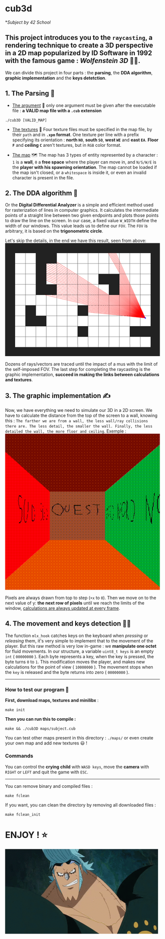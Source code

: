 # cub3d
**Subject by 42 School*


## This project introduces you to the `raycasting`, a rendering technique to create a 3D perspective in a 2D map popularized by ID Software in 1992 with the famous game : *Wolfenstein 3D* 🔫💪.

We can divide this project in four parts : the **parsing**, the **DDA algorithm**, **graphic implementation** and the **keys detetction**.

## 1. The Parsing 🔨
- <ins>The argument</ins> 💭
only one argument must be given after the executable file : **a VALID map file with a `.cub` extension**
```
./cub3D [VALID_MAP]
```

- <ins>The textures</ins> 🎨
Four texture files must be specified in the map file, by their `path` and in **`.xpm` format**. One texture per line with a prefix specifying its orientation : **north `NO`**, **south `SO`**, **west `WE`** and **east `EA`**. **Floor `F`** and **ceiling `C`** aren't textures, but in `RGB` color format.

- <ins>The map</ins> 🗺️
The map has 3 types of entity represented by a character : `1` is a **wall**, `0` a **free space** where the player can move in, and `N/S/W/E` is the **player with his spawning orientation**.
The map cannot be loaded if the map isn't closed, or a `whitespace` is inside it, or even an invalid character is present in the file.

## 2. The DDA algorithm 🧮
Or the **Digital Differential Analyzer** is a simple and efficient method used for rasterization of lines in computer graphics. It calculates the intermediate points of a straight line between two given endpoints and plots those points to draw the line on the screen.
In our case, a fixed value `W_WIDTH` define the width of our windows. This value leads us to define our `FOV`. The `FOV` is arbitrary, it is based on the **trigonometric circle**.

Let's skip the details, in the end we have this result, seen from above:
![](./doc/DDA.jpg)

Dozens of rays/vectors are traced until the impact of a mus with the limit of the self-imposed FOV.
The last step for completing the raycasting is the graphic implementation, **succeed in making the links between calculations and textures**.

## 3. The graphic implementation ✍️
Now, we have everything we need to simulate our 3D in a 2D screen.
We have to calculate the distance from the top of the screen to a wall, knowing this : `The farther we are from a wall, the less wall/ray collisions there are.
The less detail, the smaller the wall.
Finally, the less detailed the wall, the more floor and ceiling`.
Exemple :
![](./doc/raycasting.gif)

Pixels are always drawn from top to step (`+x` to `0`). Then we move on to the next value of y: **the next row of pixels** until we reach the limits of the window, <ins>calculations are always updated at every frame</ins>.

## 4. The movement and keys detection 🚶‍♂️
The function `mlx_hook` catches keys on the keyboard when *pressing* or *releasing* them, it's very simple to implement that to the movement of the player.
But this raw method is very low in-game : we **manipulate one octet** for fluid movements.
In our structure, a variable `uint8_t keys` is an empty `int` ( `00000000` ). Each byte represents a key, when the key is pressed, the byte turns `0` to `1`. This modification moves the player, and makes new calculations for the point of view ( `10000000` ). The movement stops when the `key` is released and the byte returns into zero ( `00000000` ).

---

### How to test our program 👾

**First, download maps, textures and minilibx** :
```
make init
```
**Then you can run this to compile :**
```
make && ./cub3D maps/subject.cub
```
You can test other maps present in this directory : `./maps/` or even create your own map and add new textures 😃 !

### Commands
You can control the **crying child** with `WASD keys`, move the **camera** with `RIGHT` or `LEFT` and quit the game with `ESC`.

---

You can remove binary and compiled files :
```
make fclean
```
If you want, you can clean the directory by removing all downloaded files :
```
make fclean_init
```

# ENJOY ! ⭐️
![](./doc/franjy_thumb_up.gif)
